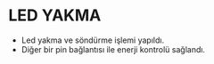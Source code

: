 # LED YAKMA 

* Led yakma ve söndürme işlemi yapıldı. 
* Diğer bir pin bağlantısı ile enerji kontrolü sağlandı.
